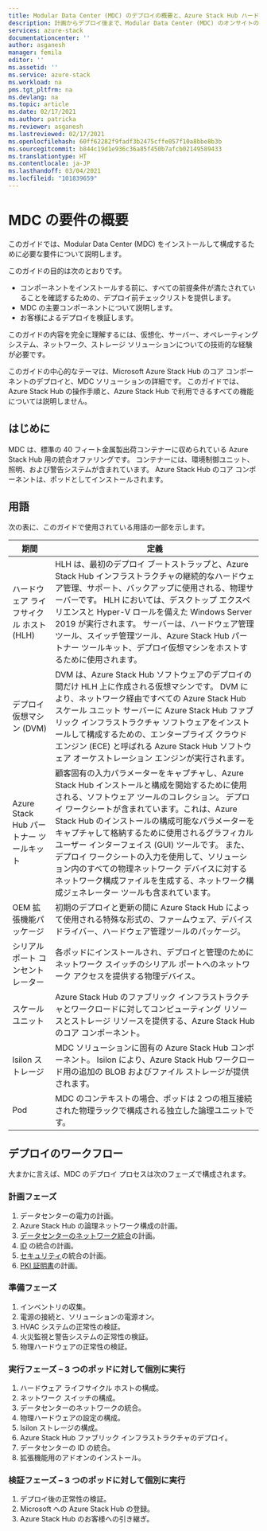 ```yaml
---
title: Modular Data Center (MDC) のデプロイの概要と、Azure Stack Hub ハードウェア ライフサイクル ホスト (HLH) 管理サーバー用の設定 | Microsoft Docs
description: 計画からデプロイ後まで、Modular Data Center (MDC) のオンサイトのデプロイを成功させるために必要なことについて説明します。
services: azure-stack
documentationcenter: ''
author: asganesh
manager: femila
editor: ''
ms.assetid: ''
ms.service: azure-stack
ms.workload: na
pms.tgt_pltfrm: na
ms.devlang: na
ms.topic: article
ms.date: 02/17/2021
ms.author: patricka
ms.reviewer: asganesh
ms.lastreviewed: 02/17/2021
ms.openlocfilehash: 60ff62282f9fadf3b2475cffe057f10a8bbe8b3b
ms.sourcegitcommit: b844c19d1e936c36a85f450b7afcb02149589433
ms.translationtype: HT
ms.contentlocale: ja-JP
ms.lasthandoff: 03/04/2021
ms.locfileid: "101839659"
---
```

# <a name="mdc-requirements-overview"></a>MDC の要件の概要

このガイドでは、Modular Data Center (MDC) をインストールして構成するために必要な要件について説明します。 

このガイドの目的は次のとおりです。

- コンポーネントをインストールする前に、すべての前提条件が満たされていることを確認するための、デプロイ前チェックリストを提供します。
- MDC の主要コンポーネントについて説明します。
- お客様によるデプロイを検証します。

このガイドの内容を完全に理解するには、仮想化、サーバー、オペレーティング システム、ネットワーク、ストレージ ソリューションについての技術的な経験が必要です。 

このガイドの中心的なテーマは、Microsoft Azure Stack Hub のコア コンポーネントのデプロイと、MDC ソリューションの詳細です。 このガイドでは、Azure Stack Hub の操作手順と、Azure Stack Hub で利用できるすべての機能については説明しません。 

## <a name="introduction"></a>はじめに

MDC は、標準の 40 フィート金属製出荷コンテナーに収められている Azure Stack Hub 用の統合オファリングです。 コンテナーには、環境制御ユニット、照明、および警告システムが含まれています。 Azure Stack Hub のコア コンポーネントは、ポッドとしてインストールされます。

## <a name="terminology"></a>用語

次の表に、このガイドで使用されている用語の一部を示します。

|期間    |定義 |
|-------|-----------|
|ハードウェア ライフサイクル ホスト (HLH)|    HLH は、最初のデプロイ ブートストラップと、Azure Stack Hub インフラストラクチャの継続的なハードウェア管理、サポート、バックアップに使用される、物理サーバーです。 HLH においては、デスクトップ エクスペリエンスと Hyper-V ロールを備えた Windows Server 2019 が実行されます。 サーバーは、ハードウェア管理ツール、スイッチ管理ツール、Azure Stack Hub パートナー ツールキット、デプロイ仮想マシンをホストするために使用されます。 |
|デプロイ仮想マシン (DVM)|    DVM は、Azure Stack Hub ソフトウェアのデプロイの間だけ HLH 上に作成される仮想マシンです。 DVM により、ネットワーク経由ですべての Azure Stack Hub スケール ユニット サーバーに Azure Stack Hub ファブリック インフラストラクチャ ソフトウェアをインストールして構成するための、エンタープライズ クラウド エンジン (ECE) と呼ばれる Azure Stack Hub ソフトウェア オーケストレーション エンジンが実行されます。|
|Azure Stack Hub パートナー ツールキット|    顧客固有の入力パラメーターをキャプチャし、Azure Stack Hub インストールと構成を開始するために使用される、ソフトウェア ツールのコレクション。 デプロイ ワークシートが含まれています。これは、Azure Stack Hub のインストールの構成可能なパラメーターをキャプチャして格納するために使用されるグラフィカル ユーザー インターフェイス (GUI) ツールです。 また、デプロイ ワークシートの入力を使用して、ソリューション内のすべての物理ネットワーク デバイスに対するネットワーク構成ファイルを生成する、ネットワーク構成ジェネレーター ツールも含まれています。|
|OEM 拡張機能パッケージ    |初期のデプロイと更新の間に Azure Stack Hub によって使用される特殊な形式の、ファームウェア、デバイス ドライバー、ハードウェア管理ツールのパッケージ。|
|シリアル ポート コンセントレーター    |各ポッドにインストールされ、デプロイと管理のためにネットワーク スイッチのシリアル ポートへのネットワーク アクセスを提供する物理デバイス。|
|スケール ユニット    |Azure Stack Hub のファブリック インフラストラクチャとワークロードに対してコンピューティング リソースとストレージ リソースを提供する、Azure Stack Hub のコア コンポーネント。|
|Isilon ストレージ |    MDC ソリューションに固有の Azure Stack Hub コンポーネント。 Isilon により、Azure Stack Hub ワークロード用の追加の BLOB およびファイル ストレージが提供されます。 |
|Pod    |MDC のコンテキストの場合、ポッドは 2 つの相互接続された物理ラックで構成される独立した論理ユニットです。|

## <a name="deployment-workflow"></a>デプロイのワークフロー

大まかに言えば、MDC のデプロイ プロセスは次のフェーズで構成されます。

### <a name="planning-phase"></a>計画フェーズ
1. データセンターの電力の計画。
1. Azure Stack Hub の論理ネットワーク構成の計画。
1. [データセンターのネットワーク統合](../operator/azure-stack-network.md)の計画。
1. [ID](../operator/azure-stack-identity-overview.md) の統合の計画。
1. [セキュリティ](../operator/azure-stack-security-foundations.md)の統合の計画。
1. [PKI 証明書](../operator/azure-stack-pki-certs.md)の計画。

### <a name="preparation-phase"></a>準備フェーズ
1. インベントリの収集。
1. 電源の接続と、ソリューションの電源オン。
1. HVAC システムの正常性の検証。
1. 火災監視と警告システムの正常性の検証。
1. 物理ハードウェアの正常性の検証。

### <a name="execution-phase--separately-for-each-of-the-three-pods"></a>実行フェーズ – 3 つのポッドに対して個別に実行
1. ハードウェア ライフサイクル ホストの構成。
1. ネットワーク スイッチの構成。
1. データセンターのネットワークの統合。
1. 物理ハードウェアの設定の構成。
1. Isilon ストレージの構成。
1. Azure Stack Hub ファブリック インフラストラクチャのデプロイ。
1. データセンターの ID の統合。
1. 拡張機能用のアドオンのインストール。

### <a name="validation-phase--separately-for-each-of-the-three-pods"></a>検証フェーズ – 3 つのポッドに対して個別に実行
1. デプロイ後の正常性の検証。
1. Microsoft への Azure Stack Hub の登録。
1. Azure Stack Hub のお客様への引き継ぎ。
